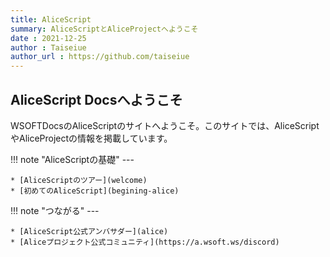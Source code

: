 ```yaml
---
title: AliceScript
summary: AliceScriptとAliceProjectへようこそ
date : 2021-12-25
author : Taiseiue
author_url : https://github.com/taiseiue
---
```


## AliceScript Docsへようこそ
WSOFTDocsのAliceScriptのサイトへようこそ。このサイトでは、AliceScriptやAliceProjectの情報を掲載しています。

!!! note "AliceScriptの基礎"
    ---
    
    * [AliceScriptのツアー](welcome)
    * [初めてのAliceScript](begining-alice)

!!! note "つながる"
    ---

    * [AliceScript公式アンバサダー](alice)
    * [Aliceプロジェクト公式コミュニティ](https://a.wsoft.ws/discord)